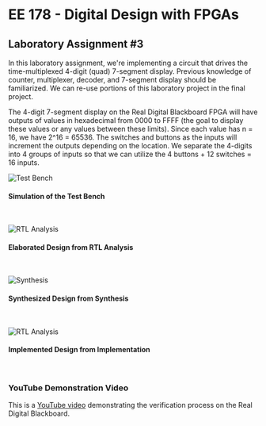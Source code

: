 # EE 178 - Digital Design with FPGAs

## Laboratory Assignment #3

In this laboratory assignment, we're implementing a circuit that drives the time-multiplexed 4-digit (quad) 7-segment display. Previous knowledge of counter, multiplexer, decoder, and 7-segment display should be familiarized. We can re-use portions of this laboratory project in the final project.

The 4-digit 7-segment display on the Real Digital Blackboard FPGA will have outputs of values in hexadecimal from 0000 to FFFF (the goal to display these values or any values between these limits). Since each value has n = 16, we have 2^16 = 65536. The switches and buttons as the inputs will increment the outputs depending on the location. We separate the 4-digits into 4 groups of inputs so that we can utilize the 4 buttons + 12 switches = 16 inputs.

![Test Bench](https://cdn.discordapp.com/attachments/948455704757411860/948455811175301170/unknown.png)
#### Simulation of the Test Bench
<br/>

![RTL Analysis](https://cdn.discordapp.com/attachments/948455704757411860/948456353360404520/unknown.png)
#### Elaborated Design from RTL Analysis
<br/>

![Synthesis](https://cdn.discordapp.com/attachments/948455704757411860/948457244071174154/unknown.png)
#### Synthesized Design from Synthesis
<br/>

![RTL Analysis](https://cdn.discordapp.com/attachments/948455704757411860/948458517893894154/unknown.png)
#### Implemented Design from Implementation
<br/>

### YouTube Demonstration Video
This is a [YouTube video](https://www.youtube.com/watch?v=xjs_NFaPnp4) demonstrating the verification process on the Real Digital Blackboard.
